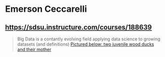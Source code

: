 # Emerson Ceccarelli
## https://sdsu.instructure.com/courses/188639
> Big Data is a contantly evolving field applying data science to growing datasets (and definitions)
[Pictured below: two juvenile wood ducks and their mother](Wood_Ducks.JPEG)
